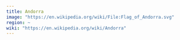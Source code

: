 ```yaml
---
title: Andorra
image: "https://en.wikipedia.org/wiki/File:Flag_of_Andorra.svg"
region: ~
wiki: "https://en.wikipedia.org/wiki/Andorra"
---
```

